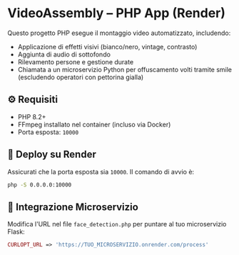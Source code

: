 # VideoAssembly – PHP App (Render)

Questo progetto PHP esegue il montaggio video automatizzato, includendo:
- Applicazione di effetti visivi (bianco/nero, vintage, contrasto)
- Aggiunta di audio di sottofondo
- Rilevamento persone e gestione durate
- Chiamata a un microservizio Python per offuscamento volti tramite smile (escludendo operatori con pettorina gialla)

## ⚙ Requisiti
- PHP 8.2+
- FFmpeg installato nel container (incluso via Docker)
- Porta esposta: `10000`

## 🐳 Deploy su Render
Assicurati che la porta esposta sia `10000`. Il comando di avvio è:
```bash
php -S 0.0.0.0:10000
```

## 🧠 Integrazione Microservizio
Modifica l'URL nel file `face_detection.php` per puntare al tuo microservizio Flask:
```php
CURLOPT_URL => 'https://TUO_MICROSERVIZIO.onrender.com/process'
```
